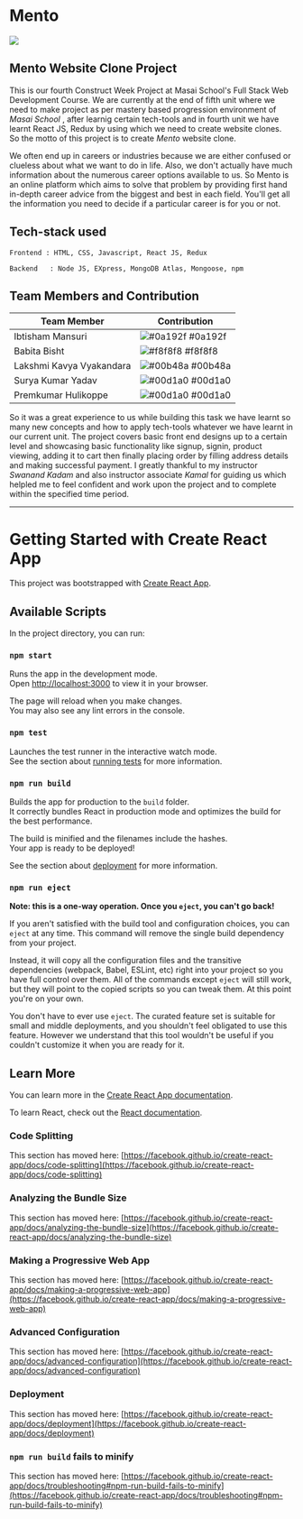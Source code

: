 # Mento

![](https://www.mento.co.in/assets/logo-e65920660caecc5be1d6b1757278bcb5745b83cfbf08d0dcdc5cd30bead06334.svg)
 

## Mento Website Clone Project 

This is our fourth Construct Week Project at Masai School's Full Stack Web Development Course. We are currently at the end of fifth unit where we need to make project as per mastery based progression environment of _Masai School_ ,  after learnig certain tech-tools and in fourth unit we have learnt React JS, Redux by using which we need to create website clones. So the motto of this project is to create *Mento* website clone. 

   We often end up in careers or industries because we are either confused or clueless about what we want to do in life. Also, we don't actually have much information about the numerous career options available to us. So Mento is an online platform which aims to solve that problem by providing first hand in-depth career advice from the biggest and best in each field. You'll get all the information you need to decide if a particular career is for you or not.
   
 ##  Tech-stack used
  
   ```
   Frontend : HTML, CSS, Javascript, React JS, Redux
   
   Backend   : Node JS, EXpress, MongoDB Atlas, Mongoose, npm 
   ```
 ## Team Members and Contribution

 | Team Member            | Contribution                                                              |
| ----------------- | ------------------------------------------------------------------ |
| Ibtisham Mansuri | ![#0a192f](https://via.placeholder.com/10/0a192f?text=+) #0a192f |
| Babita Bisht | ![#f8f8f8](https://via.placeholder.com/10/f8f8f8?text=+) #f8f8f8 |
| Lakshmi Kavya Vyakandara | ![#00b48a](https://via.placeholder.com/10/00b48a?text=+) #00b48a |
| Surya Kumar Yadav | ![#00d1a0](https://via.placeholder.com/10/00b48a?text=+) #00d1a0 |
| Premkumar Hulikoppe | ![#00d1a0](https://via.placeholder.com/10/00b48a?text=+) #00d1a0 |


  So it was a great experience to us while building this task we have learnt so many new concepts and how to apply tech-tools whatever we have learnt in our current unit. The project covers basic front end designs up to a certain level and showcasing basic functionality like signup, signin, product viewing, adding it to cart then finally placing order by filling address details and making successful payment. I greatly thankful to my instructor *Swanand Kadam* and also instructor associate *Kamal* for guiding us which helpled me to feel confident and work upon the project and to complete within the specified time period.
 
---

# Getting Started with Create React App

This project was bootstrapped with [Create React App](https://github.com/facebook/create-react-app).

## Available Scripts

In the project directory, you can run:

### `npm start`

Runs the app in the development mode.\
Open [http://localhost:3000](http://localhost:3000) to view it in your browser.

The page will reload when you make changes.\
You may also see any lint errors in the console.

### `npm test`

Launches the test runner in the interactive watch mode.\
See the section about [running tests](https://facebook.github.io/create-react-app/docs/running-tests) for more information.

### `npm run build`

Builds the app for production to the `build` folder.\
It correctly bundles React in production mode and optimizes the build for the best performance.

The build is minified and the filenames include the hashes.\
Your app is ready to be deployed!

See the section about [deployment](https://facebook.github.io/create-react-app/docs/deployment) for more information.

### `npm run eject`

**Note: this is a one-way operation. Once you `eject`, you can't go back!**

If you aren't satisfied with the build tool and configuration choices, you can `eject` at any time. This command will remove the single build dependency from your project.

Instead, it will copy all the configuration files and the transitive dependencies (webpack, Babel, ESLint, etc) right into your project so you have full control over them. All of the commands except `eject` will still work, but they will point to the copied scripts so you can tweak them. At this point you're on your own.

You don't have to ever use `eject`. The curated feature set is suitable for small and middle deployments, and you shouldn't feel obligated to use this feature. However we understand that this tool wouldn't be useful if you couldn't customize it when you are ready for it.

## Learn More

You can learn more in the [Create React App documentation](https://facebook.github.io/create-react-app/docs/getting-started).

To learn React, check out the [React documentation](https://reactjs.org/).

### Code Splitting

This section has moved here: [https://facebook.github.io/create-react-app/docs/code-splitting](https://facebook.github.io/create-react-app/docs/code-splitting)

### Analyzing the Bundle Size

This section has moved here: [https://facebook.github.io/create-react-app/docs/analyzing-the-bundle-size](https://facebook.github.io/create-react-app/docs/analyzing-the-bundle-size)

### Making a Progressive Web App

This section has moved here: [https://facebook.github.io/create-react-app/docs/making-a-progressive-web-app](https://facebook.github.io/create-react-app/docs/making-a-progressive-web-app)

### Advanced Configuration

This section has moved here: [https://facebook.github.io/create-react-app/docs/advanced-configuration](https://facebook.github.io/create-react-app/docs/advanced-configuration)

### Deployment

This section has moved here: [https://facebook.github.io/create-react-app/docs/deployment](https://facebook.github.io/create-react-app/docs/deployment)

### `npm run build` fails to minify

This section has moved here: [https://facebook.github.io/create-react-app/docs/troubleshooting#npm-run-build-fails-to-minify](https://facebook.github.io/create-react-app/docs/troubleshooting#npm-run-build-fails-to-minify)

